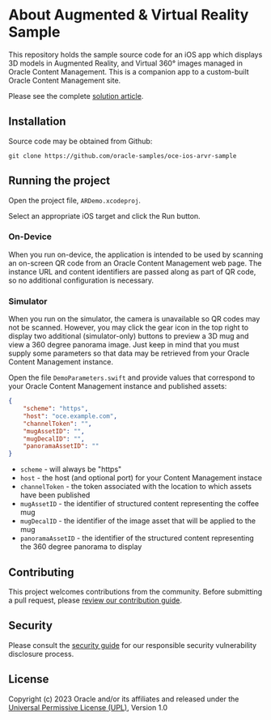 # About Augmented & Virtual Reality Sample

This repository holds the sample source code for an iOS app which displays 3D models in Augmented Reality, and Virtual 360° images managed in Oracle Content Management.  This is a companion app to a custom-built Oracle Content Management site.

Please see the complete [solution article](https://docs.oracle.com/en/solutions/develop-marketing-website).


## Installation

Source code may be obtained from Github:

```
git clone https://github.com/oracle-samples/oce-ios-arvr-sample
```

## Running the project

Open the project file, `ARDemo.xcodeproj`.

Select an appropriate iOS target and click the Run button.

### On-Device
When you run on-device, the application is intended to be used by scanning an on-screen QR code from an Oracle Content Management web page. The instance URL and content identifiers are passed along as part of QR code, so no additional configuration is necessary.

### Simulator
When you run on the simulator, the camera is unavailable so QR codes may not be scanned. However, you may click the gear icon in the top right to display two additional (simulator-only) buttons to preview a 3D mug and view a 360 degree panorama image. Just keep in mind that you must supply some parameters so that data may be retrieved from your Oracle Content Management instance.

Open the file `DemoParameters.swift` and provide values that correspond to your Oracle Content Management instance and published assets:

```json 
{
    "scheme": "https",
    "host": "oce.example.com",
    "channelToken": "",
    "mugAssetID": "",
    "mugDecalID": "",
    "panoramaAssetID": ""
}
```

- `scheme` - will always be "https"
- `host` - the host (and optional port) for your Content Management instace
- `channelToken` - the token associated with the location to which assets have been published
- `mugAssetID` - the identifier of structured content representing the coffee mug
- `mugDecalID` - the identifier of the image asset that will be applied to the mug 
- `panoramaAssetID`  - the identifier of the structured content representing the 360 degree panorama to display

## Contributing

This project welcomes contributions from the community. Before submitting a pull
request, please [review our contribution guide](./CONTRIBUTING.md).

## Security

Please consult the [security guide](./SECURITY.md) for our responsible security
vulnerability disclosure process.

## License

Copyright (c) 2023 Oracle and/or its affiliates and released under the
[Universal Permissive License (UPL)](https://oss.oracle.com/licenses/upl/), Version 1.0

